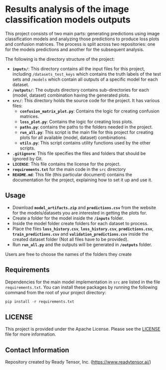 # Results analysis of the image classification models outputs

This project consists of two main parts: generating predictions using image classification models and analyzing those predictions to produce loss plots and confusion matrices. The process is split across two repositories: one for the models predictions and another for the subsequent analysis.

The following is the directory structure of the project:

- **`inputs/`**: This directory contains all the input files for this project, including `/datasets_test_keys` which contains the truth labels of the test sets and `/models` which contain all outputs of a specific model for each dataset.
- **`/outputs/`**: The outputs directory contains sub-directories for each (model, dataset) combination having the generated plots.
- **`src/`**: This directory holds the source code for the project. It has various files:
  - **`confusion_matrix_plot.py`**: Contains the logic for creating confusion matrices.
  - **`loss_plot.py`**: Contains the logic for creating loss plots.
  - **`paths.py`**: contains the paths to the folders needed in the project.
  - **`run_all.py`**: This script is the main file for this project for creating plots for all available (model, dataset) combinations.
  - **`utils.py`**: This script contains utility functions used by the other scripts.
- **`.gitignore`**: This file specifies the files and folders that should be ignored by Git.
- **`LICENSE`**: This file contains the license for the project.
- **`requirements.txt`** for the main code in the `src` directory
- **`README.md`**: This file (this particular document) contains the documentation for the project, explaining how to set it up and use it.


## Usage
- Download **`model_artifacts.zip`** and **`predictions.csv`** from the website for the models/datasets you are interested in getting the plots for.
- Create a folder for the model inside the **`/inputs`** folder.
- Inside the model folder create folders for each dataset to process. 
- Place the files **`loss_history.csv`**, **`loss_history.csv`**, **`predictions.csv`**, **`train_predictions.csv`** and **`validation_predictions.csv`** inside the created dataset folder (Not all files have to be provided).
- Run **`run_all.py`** and the outputs will be generated in **`/outputs`** folder.

Users are free to choose the names of the folders they create

## Requirements

Dependencies for the main model implementation in `src` are listed in the file `requirements.txt`.
You can install these packages by running the following command from the root of your project directory:

```python
pip install -r requirements.txt
```

## LICENSE

This project is provided under the Apache License. Please see the [LICENSE](LICENSE) file for more information.

## Contact Information

Repository created by Ready Tensor, Inc. (https://www.readytensor.ai/)


